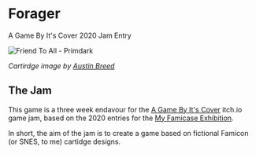 # Forager

A Game By It's Cover 2020 Jam Entry

![Friend To All - Primdark](https://famicase.com/20/softs/062_sample.jpg)

*Cartirdge image by [Austin Breed](http://famicase.com/20/softs/620.html)*

## The Jam

This game is a three week endavour for the [A Game By It's Cover](https://itch.io/jam/a-game-by-its-cover-2020) itch.io game jam, based on the 2020 entries for the [My Famicase Exhibition](http://famicase.com/20/index.html).

In short, the aim of the jam is to create a game based on fictional Famicon (or SNES, to me) cartidge designs.
